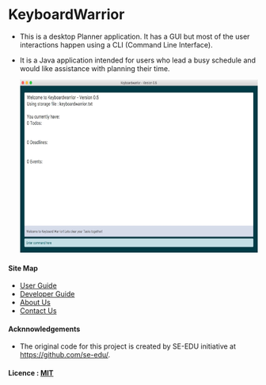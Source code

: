 # KeyboardWarrior

* This is a desktop Planner application. It has a GUI but most of the user interactions happen using a CLI (Command Line Interface).
* It is a Java application intended for users who lead a busy schedule and would like assistance with planning their time. <br> 

     <img src="docs/images/GUI.jpg" width="600" height="350">
     
#### Site Map
* [User Guide](docs/UserGuide.md)
* [Developer Guide](docs/DeveloperGuide.md) 
* [About Us](docs/AboutUs.md)
* [Contact Us](docs/ContactUs.md)

#### Acknnowledgements
* The original code for this project is created by SE-EDU initiative at https://github.com/se-edu/.

#### Licence : [MIT](LICENSE)